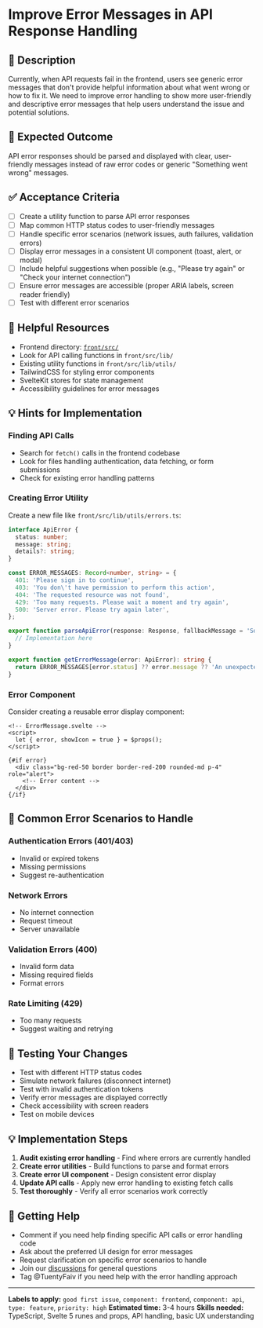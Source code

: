 # Improve Error Messages in API Response Handling

## 📝 Description
Currently, when API requests fail in the frontend, users see generic error messages that don't provide helpful information about what went wrong or how to fix it. We need to improve error handling to show more user-friendly and descriptive error messages that help users understand the issue and potential solutions.

## 🎯 Expected Outcome
API error responses should be parsed and displayed with clear, user-friendly messages instead of raw error codes or generic "Something went wrong" messages.

## ✅ Acceptance Criteria
- [ ] Create a utility function to parse API error responses
- [ ] Map common HTTP status codes to user-friendly messages
- [ ] Handle specific error scenarios (network issues, auth failures, validation errors)
- [ ] Display error messages in a consistent UI component (toast, alert, or modal)
- [ ] Include helpful suggestions when possible (e.g., "Please try again" or "Check your internet connection")
- [ ] Ensure error messages are accessible (proper ARIA labels, screen reader friendly)
- [ ] Test with different error scenarios

## 🔗 Helpful Resources
- Frontend directory: [`front/src/`](../../front/src/)
- Look for API calling functions in `front/src/lib/`
- Existing utility functions in `front/src/lib/utils/`
- TailwindCSS for styling error components
- SvelteKit stores for state management
- Accessibility guidelines for error messages

## 💡 Hints for Implementation

### Finding API Calls
- Search for `fetch()` calls in the frontend codebase
- Look for files handling authentication, data fetching, or form submissions
- Check for existing error handling patterns

### Creating Error Utility
Create a new file like `front/src/lib/utils/errors.ts`:

```typescript
interface ApiError {
  status: number;
  message: string;
  details?: string;
}

const ERROR_MESSAGES: Record<number, string> = {
  401: 'Please sign in to continue',
  403: 'You don\'t have permission to perform this action',
  404: 'The requested resource was not found',
  429: 'Too many requests. Please wait a moment and try again',
  500: 'Server error. Please try again later',
};

export function parseApiError(response: Response, fallbackMessage = 'Something went wrong'): ApiError {
  // Implementation here
}

export function getErrorMessage(error: ApiError): string {
  return ERROR_MESSAGES[error.status] ?? error.message ?? 'An unexpected error occurred';
}
```

### Error Component
Consider creating a reusable error display component:

```svelte
<!-- ErrorMessage.svelte -->
<script>
  let { error, showIcon = true } = $props();
</script>

{#if error}
  <div class="bg-red-50 border border-red-200 rounded-md p-4" role="alert">
    <!-- Error content -->
  </div>
{/if}
```

## 🎨 Common Error Scenarios to Handle

### Authentication Errors (401/403)
- Invalid or expired tokens
- Missing permissions
- Suggest re-authentication

### Network Errors
- No internet connection
- Request timeout
- Server unavailable

### Validation Errors (400)
- Invalid form data
- Missing required fields
- Format errors

### Rate Limiting (429)
- Too many requests
- Suggest waiting and retrying

## 🧪 Testing Your Changes
- Test with different HTTP status codes
- Simulate network failures (disconnect internet)
- Test with invalid authentication tokens
- Verify error messages are displayed correctly
- Check accessibility with screen readers
- Test on mobile devices

## 💡 Implementation Steps
1. **Audit existing error handling** - Find where errors are currently handled
2. **Create error utilities** - Build functions to parse and format errors
3. **Create error UI component** - Design consistent error display
4. **Update API calls** - Apply new error handling to existing fetch calls
5. **Test thoroughly** - Verify all error scenarios work correctly

## 🤝 Getting Help
- Comment if you need help finding specific API calls or error handling code
- Ask about the preferred UI design for error messages
- Request clarification on specific error scenarios to handle
- Join our [discussions](https://github.com/TuentyFaiv/liga-muertos/discussions) for general questions
- Tag @TuentyFaiv if you need help with the error handling approach

---

**Labels to apply:** `good first issue`, `component: frontend`, `component: api`, `type: feature`, `priority: high`
**Estimated time:** 3-4 hours
**Skills needed:** TypeScript, Svelte 5 runes and props, API handling, basic UX understanding

